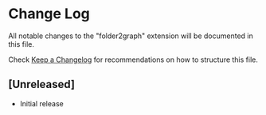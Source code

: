 # Change Log

All notable changes to the "folder2graph" extension will be documented in this file.

Check [Keep a Changelog](http://keepachangelog.com/) for recommendations on how to structure this file.

## [Unreleased]

- Initial release